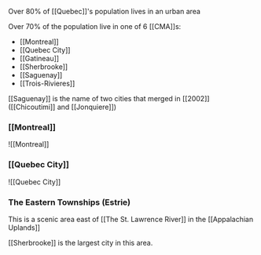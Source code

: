 Over 80% of [[Quebec]]'s population lives in an urban area

Over 70% of the population live in one of 6 [[CMA]]s: 
- [[Montreal]]
- [[Quebec City]]
- [[Gatineau]]
- [[Sherbrooke]]
- [[Saguenay]]
- [[Trois-Rivieres]]

[[Saguenay]] is the name of two cities that merged in [[2002]] ([[Chicoutimi]] and [[Jonquiere]])

### [[Montreal]]
![[Montreal]]

### [[Quebec City]]
![[Quebec City]]

### The Eastern Townships (Estrie)
This is a scenic area east of [[The St. Lawrence River]] in the [[Appalachian Uplands]]

[[Sherbrooke]] is the largest city in this area.